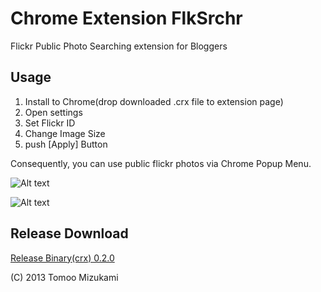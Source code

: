 # Chrome Extension FlkSrchr
Flickr Public Photo Searching extension for Bloggers

## Usage

1. Install to Chrome(drop downloaded .crx file  to extension page)
2. Open settings
3. Set Flickr ID 
4. Change Image Size
5. push [Apply] Button

Consequently, you can use public flickr photos via Chrome Popup Menu.


![Alt text](http://farm6.static.flickr.com/5332/8913239452_6433d1608b_c.jpg)



![Alt text](http://farm4.static.flickr.com/3788/8913370150_73c6d0b9c9_c.jpg)


## Release Download 

[Release Binary(crx) 0.2.0](http://tg.tmiz.net/flckrSrchr/release/FlkSrchr.0.2.0.crx)



(C) 2013 Tomoo Mizukami
